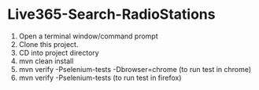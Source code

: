 Live365-Search-RadioStations 
============================
1. Open a terminal window/command prompt
2. Clone this project.
3. CD into project directory
4. mvn clean install 
5. mvn verify -Pselenium-tests -Dbrowser=chrome (to run test in chrome)
6. mvn verify -Pselenium-tests (to run test in firefox)
